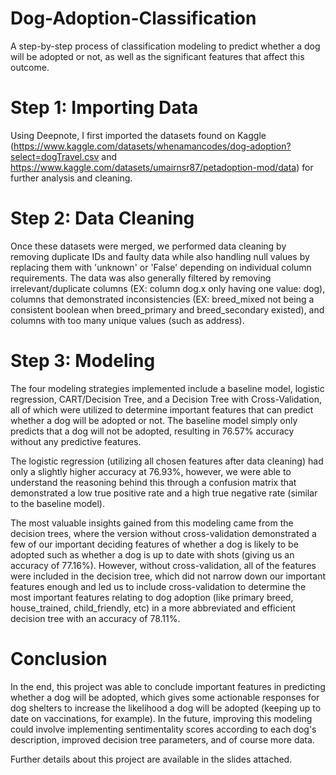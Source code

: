 # Dog-Adoption-Classification
A step-by-step process of classification modeling to predict whether a dog will be adopted or not, as well as the significant features that affect this outcome.

# Step 1: Importing Data
Using Deepnote, I first imported the datasets found on Kaggle (https://www.kaggle.com/datasets/whenamancodes/dog-adoption?select=dogTravel.csv and https://www.kaggle.com/datasets/umairnsr87/petadoption-mod/data) for further analysis and cleaning.

# Step 2: Data Cleaning
Once these datasets were merged, we performed data cleaning by removing duplicate IDs and faulty data while also handling null values by replacing them with 'unknown' or 'False' depending on individual column requirements. The data was also generally filtered by removing irrelevant/duplicate columns (EX: column dog.x only having one value: dog), columns that demonstrated inconsistencies (EX: breed_mixed not being a consistent boolean when breed_primary and breed_secondary existed), and columns with too many unique values (such as address).

# Step 3: Modeling
The four modeling strategies implemented include a baseline model, logistic regression, CART/Decision Tree, and a Decision Tree with Cross-Validation, all of which were utilized to determine important features that can predict whether a dog will be adopted or not. The baseline model simply only predicts that a dog will not be adopted, resulting in 76.57% accuracy without any predictive features. 

The logistic regression (utilizing all chosen features after data cleaning) had only a slightly higher accuracy at 76.93%, however, we were able to understand the reasoning behind this through a confusion matrix that demonstrated a low true positive rate and a high true negative rate (similar to the baseline model). 

The most valuable insights gained from this modeling came from the decision trees, where the version without cross-validation demonstrated a few of our important deciding features of whether a dog is likely to be adopted such as whether a dog is up to date with shots (giving us an accuracy of 77.16%). However, without cross-validation, all of the features were included in the decision tree, which did not narrow down our important features enough and led us to include cross-validation to determine the most important features relating to dog adoption (like primary breed, house_trained, child_friendly, etc) in a more abbreviated and efficient decision tree with an accuracy of 78.11%.

# Conclusion
In the end, this project was able to conclude important features in predicting whether a dog will be adopted, which gives some actionable responses for dog shelters to increase the likelihood a dog will be adopted (keeping up to date on vaccinations, for example). In the future, improving this modeling could involve implementing sentimentality scores according to each dog's description, improved decision tree parameters, and of course more data.

Further details about this project are available in the slides attached.
